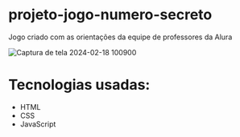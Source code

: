 # projeto-jogo-numero-secreto
 Jogo criado com as orientações da equipe de professores da Alura
 
![Captura de tela 2024-02-18 100900](https://github.com/jefersonssant/projeto-jogo-numero-secreto/assets/133176621/e7bb4c23-0615-428d-8aab-7143de1c522b)

# Tecnologias usadas:

* HTML
* CSS
* JavaScript
